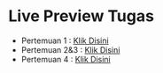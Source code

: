 # Live Preview Tugas
- Pertemuan 1 : [Klik Disini](https://codepen.io/collection/bNaMYg)
- Pertemuan 2&3 : [Klik Disini](https://codepen.io/collection/KpeJyE)
- Pertemuan 4 : [Klik Disini](https://codepen.io/collection/kNvVxZ)
